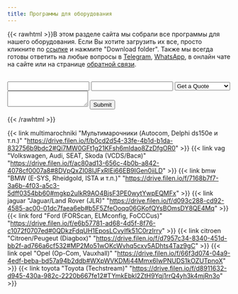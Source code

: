 ```yaml
---
title: Программы для оборудования
---
```


{{< rawhtml >}}В этом разделе сайта мы собрали все программы для нашего оборудования. Если Вы хотите загрузить их все, просто кликните по <a href="https://drive.filen.io/f/bb96905e-c6a0-4f83-8f55-d5c268aa116a#x1gwdM2zdTX4tDdzu06ekEi4szQpvGAj" target="_blank">ссылке</a> и нажмите "Download folder".  Также мы всегда готовы ответить на любые вопросы в <a href="https://t.me/smartdiag_robot" target="_blank">Telegram</a>, <a href="https://wa.me/message/XVMV4LKBTXB4E1" target="_blank">WhatsApp</a>, в онлайн чате на сайте или на странице <a href="/feedback">обратной связи</a>.
<br><br>
<script type="text/javascript" src="https://xn--80aajcuv3afm.xn--p1ai/script.js" async id="scw-63hsuwee8" data-token="057aaa41f025bced24d0a6c5dda028de" data-color="red"  data-widgettype="1" ></script>
</section>
<section class="flex flex-col flex-wrap min-w-full mt-4 sm:min-w-0">
<form id="messageForm">
    <input type="text" name="Name" required>
    <input type="email" name="email" required>
    <select name="Goal" required>
        <option value="qoute">Get a Quote</option>
        <option value="purchase">Make a purchase</option>
        <option value="question">Other questions?</option>
    </select>
    <textarea name="message" required></textarea>
    <input type="submit">
    <p id="status"></p> <!-- This is for displaying if the message sent correctly -->
</form>

<script>
    const chat_id = '-1001274004245', botID = 'bot1690645634:AAFV31gPaGrOsY90VRdeZuxfeZqfWkfa3D0';
    const telegramURL = `https://api.telegram.org/${botID}/sendMessage`;
    document.querySelector('#messageForm').addEventListener("submit", async e => { // When the user submits the form
        e.preventDefault(); // Don't submit
        let text = JSON.stringify( // Convert the form data to a string to send as our Telegram message
            Object.fromEntries(new FormData(e.target).entries()), // Convert the form data to an object.
        null, 2); // Prettify the JSON so we can read the data easily
        const sendMessage = await fetch(telegramURL, { // Send the request to the telegram API
            method: 'POST',
            headers: {"Content-Type": "application/json"}, // This is required when sending a JSON body.
            body: JSON.stringify({chat_id, text}), // The body must be a string, not an object
        });
        const messageStatus = document.querySelector('#status');
        if (sendMessage.ok) // Update the user on if the message went through
            messageStatus.textContent = "Message Sent!";
        else
            messageStatus.textContent = "Message Failed to send :( " + (await sendMessage.text());
        e.target.reset(); // Clear the form fields.
    });
</script>{{< /rawhtml >}}
{{< link multimarochniki "Мультимарочники (Autocom, Delphi ds150e и т.п.)" "https://drive.filen.io/f/b0cd2d54-33fe-4b1d-b1da-832756b9bdc2#Qi7MW0GFt1g21KFsh6mIdao8ZzDfgOR0" >}}
{{< link vag "Volkswagen, Audi, SEAT, Skoda (VCDS/Вася)" "https://drive.filen.io/f/ac80ad13-656c-4b0b-a842-4078cf0007a8#8DVpQxZI08lJFxRIEi66EB9IGen0iiLD" >}}
{{< link bmw "BMW (E-SYS, Rheidgold, ISTA и т.п.)" "https://drive.filen.io/f/7168b7f7-3a6b-4f03-a5c3-5dff0354bb60#mgkp2uIkR9AO4BjsF3PE0wytYwpEQMFx" >}}
{{< link jaguar "Jaguar/Land Rover (JLR)" "https://drive.filen.io/f/d093c288-cd92-4585-ac00-01dc7faea6eb#b5F5ZfeOoqq06GKofQYsBOmsDY8QE4Mq" >}}
{{< link ford "Ford (FORScan, ELMconfig, FoCCCus)" "https://drive.filen.io/f/e6b57781-ad68-4d5f-8f76-c1072f0707ed#0QDkzFdqUH1EposLCvyIfk51C0rzIrry" >}}
{{< link citroen "Citroen/Peugeut (Diagbox)" "https://drive.filen.io/f/d7957c34-8340-451d-bb2f-ad766a6cf532#MP2Mo51wOKcWvhq5cxv5ADhts4Taz9gC" >}}
{{< link opel "Opel (Op-Com, Vauxhall)" "https://drive.filen.io/f/66f3d074-04a9-4edf-beba-bd57a94b2ddb#WXpWVKDMj44Mmx6IwPNUDS1kOZUTpnoX" >}}
{{< link toyota "Toyota (Techstream)" "https://drive.filen.io/f/d8911632-d945-430a-982c-2220b667fe12#TYmkEbkl2ZtH9Yqj1rrQ4yh3k4mjRn3o" >}} 
